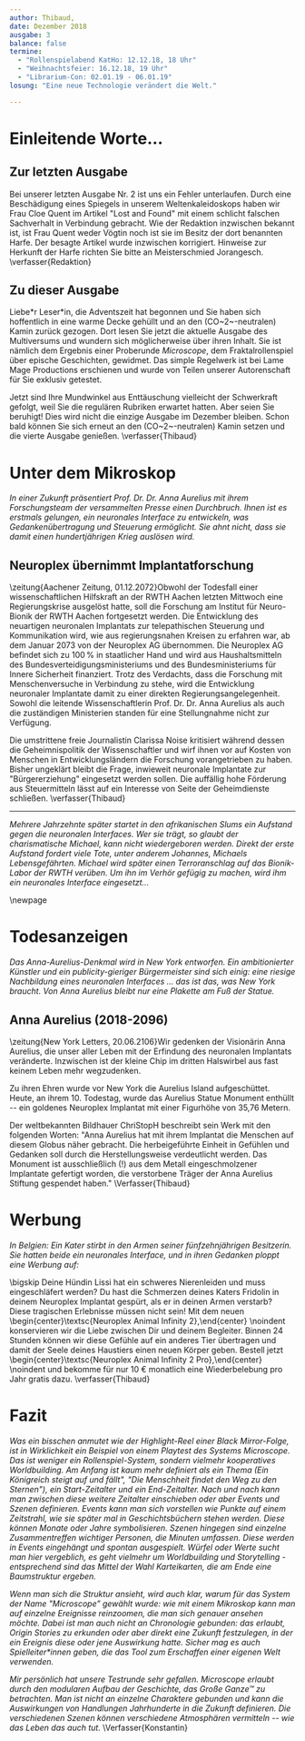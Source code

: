 ```yaml
---
author: Thibaud,
date: Dezember 2018
ausgabe: 3
balance: false
termine:
  - "Rollenspielabend KatHo: 12.12.18, 18 Uhr"
  - "Weihnachtsfeier: 16.12.18, 19 Uhr"
  - "Librarium-Con: 02.01.19 - 06.01.19"
losung: "Eine neue Technologie verändert die Welt."

---
```


# Einleitende Worte...
## Zur letzten Ausgabe
Bei unserer letzten Ausgabe Nr. 2 ist uns ein Fehler unterlaufen. Durch eine Beschädigung eines Spiegels in unserem Weltenkaleidoskops haben wir Frau Cloe Quent im Artikel "Lost and Found" mit einem schlicht falschen Sachverhalt in Verbindung gebracht. Wie der Redaktion inzwischen bekannt ist, ist Frau Quent weder Vögtin noch ist sie im Besitz der dort benannten Harfe. Der besagte Artikel wurde inzwischen korrigiert. Hinweise zur Herkunft der Harfe richten Sie bitte an Meisterschmied Jorangesch.
\verfasser{Redaktion}

## Zu dieser Ausgabe
Liebe\*r Leser\*in, die Adventszeit hat begonnen und Sie haben sich hoffentlich in eine warme Decke gehüllt und an den (CO~2~-neutralen) Kamin zurück gezogen. Dort lesen Sie jetzt die aktuelle Ausgabe des Multiversums und wundern sich möglicherweise über ihren Inhalt. Sie ist nämlich dem Ergebnis einer Proberunde *Microscope*, dem Fraktalrollenspiel über epische Geschichten, gewidmet. Das simple Regelwerk ist bei Lame Mage Productions erschienen und wurde von Teilen unserer Autorenschaft für Sie exklusiv getestet.

Jetzt sind Ihre Mundwinkel aus Enttäuschung vielleicht der Schwerkraft gefolgt, weil Sie die regulären Rubriken erwartet hatten. Aber seien Sie beruhigt! Dies wird nicht die einzige Ausgabe im Dezember bleiben. Schon bald können Sie sich erneut an den (CO~2~-neutralen) Kamin setzen und die vierte Ausgabe genießen.
\verfasser{Thibaud}

# Unter dem Mikroskop
*In einer Zukunft präsentiert Prof. Dr. Dr. Anna Aurelius mit ihrem Forschungsteam der versammelten Presse einen Durchbruch. Ihnen ist es erstmals gelungen, ein neuronales Interface zu entwickeln, was Gedankenübertragung und Steuerung ermöglicht. Sie ahnt nicht, dass sie damit einen hundertjährigen Krieg auslösen wird.*

## Neuroplex übernimmt Implantatforschung
\zeitung{Aachener Zeitung, 01.12.2072}Obwohl der Todesfall einer wissenschaftlichen Hilfskraft an der RWTH Aachen letzten Mittwoch eine Regierungskrise ausgelöst hatte, soll die Forschung am Institut für Neuro-Bionik der RWTH Aachen fortgesetzt werden. Die Entwicklung des neuartigen neuronalen Implantats zur telepathischen Steuerung und Kommunikation wird, wie aus regierungsnahen Kreisen zu erfahren war, ab dem Januar 2073 von der Neuroplex AG übernommen. Die Neuroplex AG befindet sich zu 100$\,$% in staatlicher Hand und wird aus Haushaltsmitteln des Bundesverteidigungsministeriums und des Bundesministeriums für Innere Sicherheit finanziert. Trotz des Verdachts, dass die Forschung mit Menschenversuche in Verbindung zu stehe, wird die Entwicklung neuronaler Implantate damit zu einer direkten Regierungsangelegenheit. Sowohl die leitende Wissenschaftlerin Prof. Dr. Dr. Anna Aurelius als auch die zuständigen Ministerien standen für eine Stellungnahme nicht zur Verfügung.

Die umstrittene freie Journalistin Clarissa Noise kritisiert während dessen die Geheimnispolitik der Wissenschaftler und wirf ihnen vor auf Kosten von Menschen in Entwicklungsländern die Forschung vorangetrieben zu haben. Bisher ungeklärt bleibt die Frage, inwieweit neuronale Implantate zur "Bürgererziehung" eingesetzt werden sollen. Die auffällig hohe Förderung aus Steuermitteln lässt auf ein Interesse von Seite der Geheimdienste schließen.
\verfasser{Thibaud}

---

*Mehrere Jahrzehnte später startet in den afrikanischen Slums ein Aufstand gegen die neuronalen Interfaces. Wer sie trägt, so glaubt der charismatische Michael, kann nicht wiedergeboren werden. Direkt der erste Aufstand fordert viele Tote, unter anderem Johannes, Michaels Lebensgefährten. Michael wird später einen Terroranschlag auf das Bionik-Labor der RWTH verüben. Um ihn im Verhör gefügig zu machen, wird ihm ein neuronales Interface eingesetzt...*

\newpage

# Todesanzeigen
*Das Anna-Aurelius-Denkmal wird in New York entworfen. Ein ambitionierter Künstler und ein publicity-gieriger Bürgermeister sind sich einig: eine riesige Nachbildung eines neuronalen Interfaces ... das ist das, was New York braucht. Von Anna Aurelius bleibt nur eine Plakette am Fuß der Statue.*

## Anna Aurelius (2018-2096)
\zeitung{New York Letters, 20.06.2106}Wir gedenken der Visionärin Anna Aurelius, die unser aller Leben mit der Erfindung des neuronalen Implantats veränderte. Inzwischen ist der kleine Chip im dritten Halswirbel aus fast keinem Leben mehr wegzudenken.

Zu ihren Ehren wurde vor New York die Aurelius Island aufgeschüttet. Heute, an ihrem 10. Todestag, wurde das Aurelius Statue Monument enthüllt -- ein goldenes Neuroplex Implantat mit einer Figurhöhe von 35,76 Metern.

Der weltbekannten Bildhauer ChriStopH beschreibt sein Werk mit den folgenden Worten: "Anna Aurelius hat mit ihrem Implantat die Menschen auf diesem Globus näher gebracht. Die herbeigeführte Einheit in Gefühlen und Gedanken soll durch die Herstellungsweise verdeutlicht werden. Das Monument ist ausschließlich (!) aus dem Metall eingeschmolzener Implantate gefertigt worden, die verstorbene Träger der Anna Aurelius Stiftung gespendet haben."
\Verfasser{Thibaud}



# Werbung
*In Belgien: Ein Kater stirbt in den Armen seiner fünfzehnjährigen Besitzerin. Sie hatten beide ein neuronales Interface, und in ihren Gedanken ploppt eine Werbung auf:*

\bigskip
Deine Hündin Lissi hat ein schweres Nierenleiden und muss eingeschläfert werden? Du hast die Schmerzen deines Katers Fridolin in deinem Neuroplex Implantat gespürt, als er in deinen Armen verstarb? Diese tragischen Erlebnisse müssen nicht sein! Mit dem neuen
\begin{center}\textsc{Neuroplex Animal Infinity 2},\end{center} \noindent konservieren wir die Liebe zwischen Dir und deinem Begleiter. Binnen 24 Stunden können wir diese Gefühle auf ein anderes Tier übertragen und damit der Seele deines Haustiers einen neuen Körper geben. Bestell jetzt
\begin{center}\textsc{Neuroplex Animal Infinity 2 Pro},\end{center} \noindent und bekomme für nur 10 € monatlich eine Wiederbelebung pro Jahr gratis dazu.
\verfasser{Thibaud}

# Fazit
*Was ein bisschen anmutet wie der Highlight-Reel einer Black Mirror-Folge, ist in Wirklichkeit ein Beispiel von einem Playtest des Systems Microscope. Das ist weniger ein Rollenspiel-System, sondern vielmehr kooperatives Worldbuilding. Am Anfang ist kaum mehr definiert als ein Thema (Ein Königreich steigt auf und fällt", "Die Menschheit findet den Weg zu den Sternen"), ein Start-Zeitalter und ein End-Zeitalter. Nach und nach kann man zwischen diese weitere Zeitalter einschieben oder aber Events und Szenen definieren. Events kann man sich vorstellen wie Punkte auf einem Zeitstrahl, wie sie später mal in Geschichtsbüchern stehen werden. Diese können Monate oder Jahre symbolisieren. Szenen hingegen sind einzelne Zusammentreffen wichtiger Personen, die Minuten umfassen. Diese werden in Events eingehängt und spontan ausgespielt. Würfel oder Werte sucht man hier vergeblich, es geht vielmehr um Worldbuilding und Storytelling - entsprechend sind das Mittel der Wahl Karteikarten, die am Ende eine Baumstruktur ergeben.*

*Wenn man sich die Struktur ansieht, wird auch klar, warum für das System der Name "Microscope" gewählt wurde: wie mit einem Mikroskop kann man auf einzelne Ereignisse reinzoomen, die man sich genauer ansehen möchte. Dabei ist man auch nicht an Chronologie gebunden: das erlaubt, Origin Stories zu erkunden oder aber direkt eine Zukunft festzulegen, in der ein Ereignis diese oder jene Auswirkung hatte. Sicher mag es auch Spielleiter\*innen geben, die das Tool zum Erschaffen einer eigenen Welt verwenden.*

*Mir persönlich hat unsere Testrunde sehr gefallen. Microscope erlaubt durch den modularen Aufbau der Geschichte, das Große Ganze™ zu betrachten. Man ist nicht an einzelne Charaktere gebunden und kann die Auswirkungen von Handlungen Jahrhunderte in die Zukunft definieren. Die verschiedenen Szenen können verschiedene Atmosphären vermitteln -- wie das Leben das auch tut.*
\Verfasser{Konstantin}
